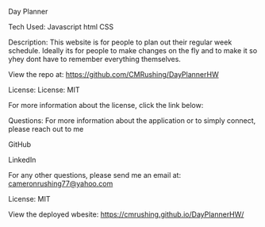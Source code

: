 Day Planner

Tech Used:
Javascript
html
CSS

Description:
This website is for people to plan out their regular week schedule. Ideally its for people to make changes on the fly and to make it so 
yhey dont have to remember everything themselves.

View the repo at: https://github.com/CMRushing/DayPlannerHW

License:
License: MIT

For more information about the license, click the link below:

Questions:
For more information about the application or to simply connect, please reach out to me

GitHub

LinkedIn

For any other questions, please send me an email at: cameronrushing77@yahoo.com

License: MIT

View the deployed wbesite: https://cmrushing.github.io/DayPlannerHW/